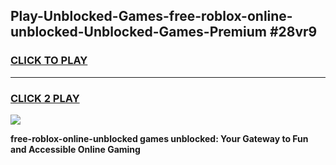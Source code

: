 
## Play-Unblocked-Games-free-roblox-online-unblocked-Unblocked-Games-Premium #28vr9
<h3>
<a href="https://premium.freeplayer.one?title=free-roblox-online-unblocked&ref=12M">CLICK TO PLAY</a></h3>
<hr>

<h3>
<a href="https://premium.freeplayer.one?title=free-roblox-online-unblocked&ref=12M">CLICK 2 PLAY</a>
  
</h3>

<a href="https://premium.freeplayer.one?title=free-roblox-online-unblocked&ref=12M"><img src="https://clearcache.store/games.png"></a>


**free-roblox-online-unblocked games unblocked: Your Gateway to Fun and Accessible Online Gaming**
